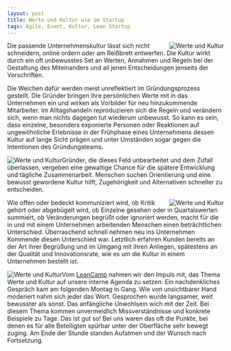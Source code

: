 ```yaml
---
layout: post
title: Werte und Kultur wie im Startup
tags: Agile, Event, Kultur, Lean Startup
---
```


<img src="../../../assets/images/Werte.jpg" alt="Werte und Kultur" style="float: right; max-width: 225px">

Die passende Unternehmenskultur lässt sich nicht schneidern, online ordern oder am Reißbrett entwerfen. Die Kultur wirkt 
durch ein oft unbewusstes Set an Werten, Annahmen und Regeln bei der Gestaltung des Miteinanders und all jenen 
Entscheidungen jenseits der Vorschriften.

Die Weichen dafür werden meist unreflektiert im Gründungsprozess gestellt. Die Gründer bringen ihre persönlichen Werte 
mit in das Unternehmen ein und wirken als Vorbilder für neu hinzukommende Mitarbeiter. Im Alltagshandeln reproduzieren 
sich die Regeln und verändern sich, wenn man nichts dagegen tut wiederum unbewusst. So kann es sein, dass einzelne, 
besonders exponierte Personen oder Reaktionen auf ungewöhnliche Erlebnisse in der Frühphase eines Unternehmens dessen 
Kultur auf lange Sicht prägen und unter Umständen sogar gegen die Intentionen des Gründungsteams.

<img src="../../../assets/images/Werte2.jpg" alt="Werte und Kultur" style="float: left; max-width: 300px">

Gründer, die dieses Feld unbearbeitet und dem Zufall überlassen, vergeben eine gewaltige Chance für die spätere 
Entwicklung und tägliche Zusammenarbeit. Menschen suchen Orientierung und eine bewusst gewordene Kultur hilft, 
Zugehörigkeit und Alternativen schneller zu entscheiden.

<img src="../../../assets/images/Werte3.jpg" alt="Werte und Kultur" style="float: right; max-width: 300px">

Wie offen oder bedeckt kommuniziert wird, ob Kritik gehört oder abgebügelt wird, ob Einzelne gesehen oder in 
Quartalswerten summiert, ob Veränderungen begrüßt oder ignoriert werden, macht für die in und mit einem Unternehmen 
arbeitenden Menschen einen beträchtlichen Unterschied. Überraschend schnell nehmen neu ins Unternehmen Kommende diesen 
Unterschied war. Letztlich erfahren Kunden bereits an der Art ihrer Begrüßung und im Umgang mit ihren Anliegen, 
spätestens an der Qualität und Innovationsrate, wie es um die Kultur in einem Unternehmen bestellt ist.

<img src="../../../assets/images/Werte4.jpg" alt="Werte und Kultur" style="float: left; max-width: 225px">

Vom [LeanCamp](http://www.leancamp.net) nahmen wir den Impuls mit, das Thema Werte und Kultur auf unsere interne Agenda 
zu setzen. Ein nachdenkliches Gespräch kam am folgenden Montag in Gang. Wie von unsichtbarer Hand moderiert nahm sich 
jeder das Wort. Gesprochen wurde langsamer, weit bewusster als sonst. Das anfängliche Unwohlsein wich mit der Zeit. Bei 
diesem Thema kommen unvermeidlich Missverständnisse und konkrete Beispiele zu Tage. Das ist gut so! Bei uns waren das 
oft die Punkte, bei denen es für alle Beteiligten spürbar unter der Oberfläche sehr bewegt zuging. Am Ende der Stunde 
standen Aufatmen und der Wunsch nach Fortsetzung.
